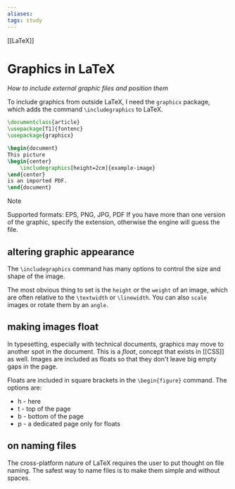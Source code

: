 ```yaml
---
aliases:
tags: study
---
```

[[LaTeX]]
# Graphics in LaTeX
*How to include external graphic files and position them*

To include graphics from outside LaTeX, I need the `graphicx` package, which adds the command `\includegraphics` to LaTeX.

```latex
\documentclass{article}
\usepackage[T1]{fontenc}
\usepackage{graphicx}

\begin{document}
This picture
\begin{center}
	\includegraphics[height=2cm]{example-image}
\end{center}
is an imported PDF.
\end{document}
```

>[!NOTE]
>Supported formats:
>EPS, PNG, JPG, PDF
>If you have more than one version of the graphic, specify the extension, otherwise the engine will guess the file.

## altering graphic appearance
The `\includegraphics` command has many options to control the size and shape of the image.

The most obvious thing to set is the `height` or the `weight` of an image, which are often relative to the `\textwidth` or `\linewidth`.
You can also `scale` images or rotate them by an `angle`.

## making images float
In typesetting, especially with technical documents, graphics may move to another spot in the document. This is a *float*, concept that exists in [[CSS]] as well. Images are included as floats so that they don't leave big empty gaps in the page.

Floats are included in square brackets in the `\begin{figure}` command. The options are:

- h - here
- t - top of the page
- b - bottom of the page
- p - a dedicated page only for floats


## on naming files
The cross-platform nature of LaTeX requires the user to put thought on file naming. The safest way to name files is to make them simple and without spaces.